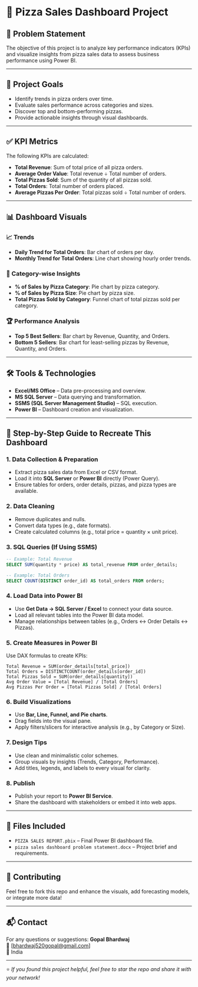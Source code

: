 
# 🍕 Pizza Sales Dashboard Project

## 📌 Problem Statement

The objective of this project is to analyze key performance indicators (KPIs) and visualize insights from pizza sales data to assess business performance using Power BI.

---

## 🎯 Project Goals

- Identify trends in pizza orders over time.
- Evaluate sales performance across categories and sizes.
- Discover top and bottom-performing pizzas.
- Provide actionable insights through visual dashboards.

---

## ✅ KPI Metrics

The following KPIs are calculated:

- **Total Revenue**: Sum of total price of all pizza orders.
- **Average Order Value**: Total revenue ÷ Total number of orders.
- **Total Pizzas Sold**: Sum of the quantity of all pizzas sold.
- **Total Orders**: Total number of orders placed.
- **Average Pizzas Per Order**: Total pizzas sold ÷ Total number of orders.

---

## 📊 Dashboard Visuals

### 📈 Trends

- **Daily Trend for Total Orders**: Bar chart of orders per day.
- **Monthly Trend for Total Orders**: Line chart showing hourly order trends.

### 🍕 Category-wise Insights

- **% of Sales by Pizza Category**: Pie chart by pizza category.
- **% of Sales by Pizza Size**: Pie chart by pizza size.
- **Total Pizzas Sold by Category**: Funnel chart of total pizzas sold per category.

### 🏆 Performance Analysis

- **Top 5 Best Sellers**: Bar chart by Revenue, Quantity, and Orders.
- **Bottom 5 Sellers**: Bar chart for least-selling pizzas by Revenue, Quantity, and Orders.

---

## 🛠️ Tools & Technologies

- **Excel/MS Office** – Data pre-processing and overview.
- **MS SQL Server** – Data querying and transformation.
- **SSMS (SQL Server Management Studio)** – SQL execution.
- **Power BI** – Dashboard creation and visualization.

---

## 📌 Step-by-Step Guide to Recreate This Dashboard

### 1. **Data Collection & Preparation**
- Extract pizza sales data from Excel or CSV format.
- Load it into **SQL Server** or **Power BI** directly (Power Query).
- Ensure tables for orders, order details, pizzas, and pizza types are available.

### 2. **Data Cleaning**
- Remove duplicates and nulls.
- Convert data types (e.g., date formats).
- Create calculated columns (e.g., total price = quantity × unit price).

### 3. **SQL Queries (If Using SSMS)**
```sql
-- Example: Total Revenue
SELECT SUM(quantity * price) AS total_revenue FROM order_details;

-- Example: Total Orders
SELECT COUNT(DISTINCT order_id) AS total_orders FROM orders;
```

### 4. **Load Data into Power BI**
- Use **Get Data → SQL Server / Excel** to connect your data source.
- Load all relevant tables into the Power BI data model.
- Manage relationships between tables (e.g., Orders ↔ Order Details ↔ Pizzas).

### 5. **Create Measures in Power BI**
Use DAX formulas to create KPIs:

```DAX
Total Revenue = SUM(order_details[total_price])
Total Orders = DISTINCTCOUNT(order_details[order_id])
Total Pizzas Sold = SUM(order_details[quantity])
Avg Order Value = [Total Revenue] / [Total Orders]
Avg Pizzas Per Order = [Total Pizzas Sold] / [Total Orders]
```

### 6. **Build Visualizations**
- Use **Bar, Line, Funnel, and Pie charts**.
- Drag fields into the visual pane.
- Apply filters/slicers for interactive analysis (e.g., by Category or Size).

### 7. **Design Tips**
- Use clean and minimalistic color schemes.
- Group visuals by insights (Trends, Category, Performance).
- Add titles, legends, and labels to every visual for clarity.

### 8. **Publish**
- Publish your report to **Power BI Service**.
- Share the dashboard with stakeholders or embed it into web apps.

---

## 📁 Files Included

- `PIZZA SALES REPORT.pbix` – Final Power BI dashboard file.
- `pizza sales dashboard problem statement.docx` – Project brief and requirements.

---

## 🤝 Contributing

Feel free to fork this repo and enhance the visuals, add forecasting models, or integrate more data!

---

## 📬 Contact

For any questions or suggestions:
**Gopal Bhardwaj**  
📧 [bhardwaj520gopal@gmail.com]  
📍 India

---

⭐ *If you found this project helpful, feel free to star the repo and share it with your network!*
